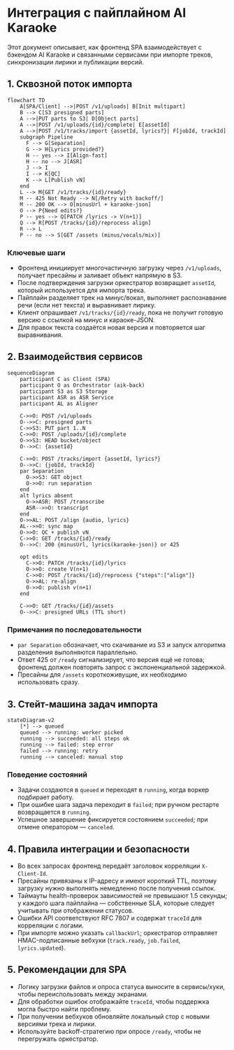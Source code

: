 # Интеграция с пайплайном AI Karaoke

Этот документ описывает, как фронтенд SPA взаимодействует с бэкендом AI Karaoke и связанными сервисами при импорте треков, синхронизации лирики и публикации версий.

## 1. Сквозной поток импорта

```mermaid
flowchart TD
    A[SPA/Client] -->|POST /v1/uploads| B[Init multipart]
    B --> C[S3 presigned parts]
    A -->|PUT parts to S3| D[Object parts]
    A -->|POST /v1/uploads/{id}/complete| E[assetId]
    A -->|POST /v1/tracks/import {assetId, lyrics?}| F[jobId, trackId]
    subgraph Pipeline
      F --> G[Separation]
      G --> H{Lyrics provided?}
      H -- yes --> I[Align-fast]
      H -- no --> J[ASR]
      J --> I
      I --> K[QC]
      K --> L[Publish vN]
    end
    L --> M{GET /v1/tracks/{id}/ready}
    M -- 425 Not Ready --> N[/Retry with backoff/]
    M -- 200 OK --> O[minusUrl + karaoke-json]
    O --> P{Need edits?}
    P -- yes --> Q[PATCH /lyrics -> V(n+1)]
    Q --> R[POST /tracks/{id}/reprocess align]
    R --> L
    P -- no --> S[GET /assets (minus/vocals/mix)]
```

### Ключевые шаги

- Фронтенд инициирует многочастичную загрузку через `/v1/uploads`, получает пресайны и заливает объект напрямую в S3.
- После подтверждения загрузки оркестратор возвращает `assetId`, который используется для импорта трека.
- Пайплайн разделяет трек на минус/вокал, выполняет распознавание речи (если нет текста) и выравнивает лирику.
- Клиент опрашивает `/v1/tracks/{id}/ready`, пока не получит готовую версию с ссылкой на минус и караоке-JSON.
- Для правок текста создаётся новая версия и повторяется шаг выравнивания.

## 2. Взаимодействия сервисов

```mermaid
sequenceDiagram
    participant C as Client (SPA)
    participant O as Orchestrator (aik-back)
    participant S3 as S3 Storage
    participant ASR as ASR Service
    participant AL as Aligner

    C->>O: POST /v1/uploads
    O-->>C: presigned parts
    C->>S3: PUT part 1..N
    C->>O: POST /uploads/{id}/complete
    O->>S3: HEAD bucket/object
    O-->>C: {assetId}

    C->>O: POST /tracks/import {assetId, lyrics?}
    O-->>C: {jobId, trackId}
    par Separation
      O->>S3: GET object
      O->>O: run separation
    end
    alt lyrics absent
      O->>ASR: POST /transcribe
      ASR-->>O: transcript
    end
    O->>AL: POST /align {audio, lyrics}
    AL-->>O: sync map
    O->>O: QC + publish vN
    C->>O: GET /tracks/{id}/ready
    O-->>C: 200 {minusUrl, lyrics(karaoke-json)} or 425

    opt edits
      C->>O: PATCH /tracks/{id}/lyrics
      O->>O: create V(n+1)
      C->>O: POST /tracks/{id}/reprocess {"steps":["align"]}
      O->>AL: re-align
      O->>O: publish v(n+1)
    end

    C->>O: GET /tracks/{id}/assets
    O-->>C: presigned URLs (TTL short)
```

### Примечания по последовательности

- `par Separation` обозначает, что скачивание из S3 и запуск алгоритма разделения выполняются параллельно.
- Ответ 425 от `/ready` сигнализирует, что версия ещё не готова; фронтенд должен повторять запрос с экспоненциальной задержкой.
- Пресайны для `/assets` короткоживущие, их необходимо использовать сразу.

## 3. Стейт-машина задач импорта

```mermaid
stateDiagram-v2
    [*] --> queued
    queued --> running: worker picked
    running --> succeeded: all steps ok
    running --> failed: step error
    failed --> running: retry
    running --> canceled: manual stop
```

### Поведение состояний

- Задачи создаются в `queued` и переходят в `running`, когда воркер подбирает работу.
- При ошибке шага задача переходит в `failed`; при ручном рестарте возвращается в `running`.
- Успешное завершение фиксируется состоянием `succeeded`; при отмене оператором — `canceled`.

## 4. Правила интеграции и безопасности

- Во всех запросах фронтенд передаёт заголовок корреляции `X-Client-Id`.
- Пресайны привязаны к IP-адресу и имеют короткий TTL, поэтому загрузку нужно выполнять немедленно после получения ссылок.
- Таймауты health-проверок зависимостей не превышают 1.5 секунды; у каждого шага пайплайна — собственные SLA, которые следует учитывать при отображении статусов.
- Ошибки API соответствуют RFC 7807 и содержат `traceId` для корреляции с логами.
- При импорте можно указать `callbackUrl`; оркестратор отправляет HMAC-подписанные вебхуки (`track.ready`, `job.failed`, `lyrics.updated`).

## 5. Рекомендации для SPA

- Логику загрузки файлов и опроса статуса выносите в сервисы/хуки, чтобы переиспользовать между экранами.
- Для обработки ошибок отображайте `traceId`, чтобы поддержка могла быстро найти проблему.
- При получении вебхуков обновляйте локальный стор с новыми версиями трека и лирики.
- Используйте backoff-стратегию при опросе `/ready`, чтобы не перегружать оркестратор.
